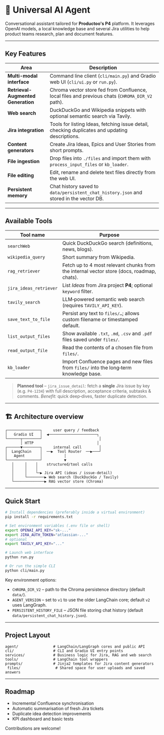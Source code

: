 # 🧠 Universal AI Agent

Conversational assistant tailored for **Productoo's P4** platform. It leverages OpenAI models, a local knowledge base and several Jira utilities to help product teams research, plan and document features.

---

## Key Features

| Area | Description |
| --- | --- |
| **Multi-modal interface** | Command line client (`cli/main.py`) and Gradio web UI (`cli/ui.py` or `run.py`). |
| **Retrieval-Augmented Generation** | Chroma vector store fed from Confluence, local files and previous chats (`CHROMA_DIR_V2` path). |
| **Web search** | DuckDuckGo and Wikipedia snippets with optional semantic search via Tavily. |
| **Jira integration** | Tools for listing Ideas, fetching issue detail, checking duplicates and updating descriptions. |
| **Content generators** | Create Jira Ideas, Epics and User Stories from short prompts. |
| **File ingestion** | Drop files into `./files` and import them with `process_input_files` or `kb_loader`. |
| **File editing** | Edit, rename and delete text files directly from the web UI. |
| **Persistent memory** | Chat history saved to `data/persistent_chat_history.json` and stored in the vector DB. |

---

## Available Tools

| Tool name              | Purpose                                                                                   |
| ---------------------- | ----------------------------------------------------------------------------------------- |
| `searchWeb`            | Quick DuckDuckGo search (definitions, news, blogs).                                       |
| `wikipedia_query`      | Short summary from Wikipedia.                                                             |
| `rag_retriever`        | Fetch up to 4 most relevant chunks from the internal vector store (docs, roadmap, chats). |
| `jira_ideas_retriever` | List *Ideas* from Jira project **P4**; optional `keyword` filter.                         |
| `tavily_search`        | LLM‑powered semantic web search (requires `TAVILY_API_KEY`).                              |
| `save_text_to_file`    | Persist any text to `files/…`; allows custom filename or timestamped default. |
| `list_output_files`    | Show available `.txt`, `.md`, `.csv` and `.pdf` files saved under `files/`. |
| `read_output_file`     | Read the contents of a chosen file from `files/`. |
| `kb_loader`            | Import Confluence pages and new files from `files/` into the long‑term knowledge base. |

> **Planned tool** – `jira_issue_detail`: fetch a **single** Jira issue by key (e.g. `P4‑1234`) with full description, acceptance criteria, subtasks & comments.
> *Benefit:* quick deep‑dives, faster duplicate detection.

---

## 🏗 Architecture overview

```
┌───────────────┐     user query / feedback
│   Gradio UI   │  ◀──────────────────────┐
└──────┬────────┘                          │
       │ HTTP                             │
┌──────▼────────┐     internal call        │
│  LangChain    │  ──▶  Tool Router  ──▶───┘
│   Agent       │          │
└───────────────┘          ▼
   │     │    │    structured/tool calls
   │     │    │
   │     │    └─▶ Jira API (ideas / issue‑detail)
   │     └────────▶ Web search (DuckDuckGo / Tavily)
   └──────────────▶ RAG vector store (Chroma)
```

---

## Quick Start

```bash
# Install dependencies (preferably inside a virtual environment)
pip install -r requirements.txt

# Set environment variables (.env file or shell)
export OPENAI_API_KEY="sk-..."
export JIRA_AUTH_TOKEN="atlassian-..."
# optional
export TAVILY_API_KEY="..."

# Launch web interface
python run.py

# Or run the simple CLI
python cli/main.py
```

Key environment options:

- `CHROMA_DIR_V2` – path to the Chroma persistence directory (default `data/`).
- `AGENT_VERSION` – set to `v1` to use the older LangChain core; default `v2` uses LangGraph.
- `PERSISTENT_HISTORY_FILE` – JSON file storing chat history (default `data/persistent_chat_history.json`).

---

## Project Layout

```
agent/                # LangChain/LangGraph cores and public API
cli/                  # CLI and Gradio UI entry points
services/             # Business logic for Jira, RAG and web search
tools/                # LangChain tool wrappers
prompts/              # Jinja2 templates for Jira content generators
 files/                # Shared space for user uploads and saved answers
```

---

## Roadmap

- Incremental Confluence synchronisation
- Automatic summarisation of fresh Jira tickets
- Duplicate idea detection improvements
- KPI dashboard and basic tests

Contributions are welcome!
